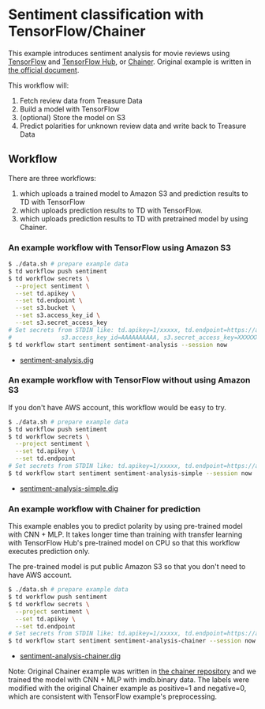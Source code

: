 # Sentiment classification with TensorFlow/Chainer

This example introduces sentiment analysis for movie reviews using [TensorFlow](https://www.tensorflow.org/) and [TensorFlow Hub](https://www.tensorflow.org/hub), or [Chainer](https://chainer.org/).
Original example is written in [the official document](https://www.tensorflow.org/hub/tutorials/text_classification_with_tf_hub).

This workflow will:

1. Fetch review data from Treasure Data
2. Build a model with TensorFlow
3. (optional) Store the model on S3
4. Predict polarities for unknown review data and write back to Treasure Data

## Workflow

There are three workflows:

1. which uploads a trained model to Amazon S3 and prediction results to TD with TensorFlow
2. which uploads prediction results to TD with TensorFlow.
3. which uploads prediction results to TD with pretrained model by using Chainer.

### An example workflow with TensorFlow using Amazon S3

```bash
$ ./data.sh # prepare example data
$ td workflow push sentiment
$ td workflow secrets \
  --project sentiment \
  --set td.apikey \
  --set td.endpoint \
  --set s3.bucket \
  --set s3.access_key_id \
  --set s3.secret_access_key
# Set secrets from STDIN like: td.apikey=1/xxxxx, td.endpoint=https://api.treasuredata.com, s3.bucket=$S3_BUCKET,
#              s3.access_key_id=AAAAAAAAAA, s3.secret_access_key=XXXXXXXXX
$ td workflow start sentiment sentiment-analysis --session now
```

* [sentiment-analysis.dig](sentiment-analysis.dig)

### An example workflow with TensorFlow without using Amazon S3

If you don't have AWS account, this workflow would be easy to try.

```bash
$ ./data.sh # prepare example data
$ td workflow push sentiment
$ td workflow secrets \
  --project sentiment \
  --set td.apikey \
  --set td.endpoint
# Set secrets from STDIN like: td.apikey=1/xxxxx, td.endpoint=https://api.treasuredata.com
$ td workflow start sentiment sentiment-analysis-simple --session now
```

* [sentiment-analysis-simple.dig](sentiment-analysis-simple.dig)

### An example workflow with Chainer for prediction

This example enables you to predict polarity by using pre-trained model with CNN + MLP. It takes longer time than training with transfer learning with TensorFlow Hub's pre-trained model on CPU so that this workflow executes prediction only.

The pre-trained model is put public Amazon S3 so that you don't need to have AWS account.

```bash
$ ./data.sh # prepare example data
$ td workflow push sentiment
$ td workflow secrets \
  --project sentiment \
  --set td.apikey \
  --set td.endpoint
# Set secrets from STDIN like: td.apikey=1/xxxxx, td.endpoint=https://api.treasuredata.com
$ td workflow start sentiment sentiment-analysis-chainer --session now
```

* [sentiment-analysis-chainer.dig](sentiment-analysis-chainer.dig)

Note: Original Chainer example was written in [the chainer repository](https://github.com/chainer/chainer/tree/v6.1.0/examples/text_classification) and we trained the model with CNN + MLP with imdb.binary data. The labels were modified with the original Chainer example as positive=1 and negative=0, which are consistent with TensorFlow example's preprocessing.

